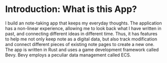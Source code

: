 # Introduction: What is this App?

I build an note-taking app that keeps my everyday thoughts. The application has a non-linear experience, allowing me to look back what I have written in past, and connecting different ideas in different time. Thus, it has features to help me not only keep note as a digital data, but also track modification and connect different pieces of existing note pages to create a new one. The app is written in Rust and uses a game development framework called Bevy. Bevy employs a peculiar data management called ECS.